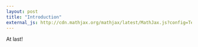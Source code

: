 ```yaml
---
layout: post
title: "Introduction"
external_js: http://cdn.mathjax.org/mathjax/latest/MathJax.js?config=TeX-AMS-MML_HTMLorMML
---
```

At last!
